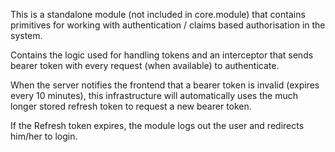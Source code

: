 This is a standalone module (not included in core.module) that contains primitives for working with authentication / claims based authorisation in the system.

Contains the logic used for handling tokens and an interceptor that sends bearer token with every request (when available) to authenticate.

When the server notifies the frontend that a bearer token is invalid (expires every 10 minutes), this infrastructure will automatically uses the much longer stored refresh token to request a new bearer token.

If the Refresh token expires, the module logs out the user and redirects him/her to login.